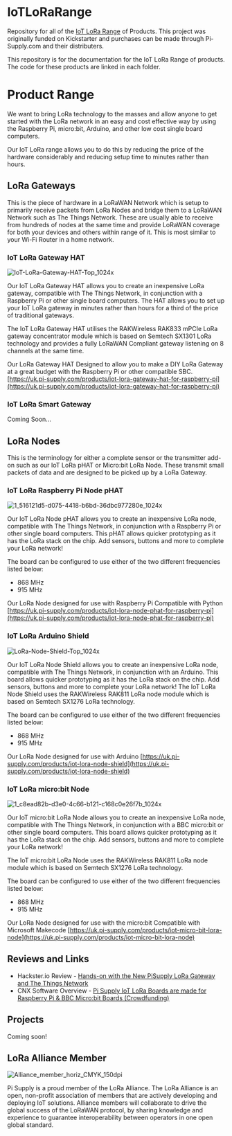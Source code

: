 # IoTLoRaRange
Repository for all of the [IoT LoRa Range](https://uk.pi-supply.com/search?type=product&q=iot+lora) of Products. This project was originally funded on Kickstarter and purchases can be made through Pi-Supply.com and their distributers.

This repository is for the documentation for the IoT LoRa Range of products.
The code for these products are linked in each folder.

# Product Range
We want to bring LoRa technology to the masses and allow anyone to get started with the LoRa network in an easy and cost effective way by using the Raspberry Pi, micro:bit, Arduino, and other low cost single board computers.

Our IoT LoRa range allows you to do this by reducing the price of the hardware considerably and reducing setup time to minutes rather than hours.  

## LoRa Gateways
This is the piece of hardware in a LoRaWAN Network which is setup to primarily receive packets from LoRa Nodes and bridge them to a LoRaWAN Network such as The Things Network. These are usually able to receive from hundreds of nodes at the same time and provide LoRaWAN coverage for both your devices and others within range of it. This is most similar to your Wi-Fi Router in a home network.

### IoT LoRa Gateway HAT
![IoT-LoRa-Gateway-HAT-Top_1024x](https://user-images.githubusercontent.com/1878314/57805068-0d8fd900-7754-11e9-8e44-52c4ca5d3c07.png)

Our IoT LoRa Gateway HAT allows you to create an inexpensive LoRa gateway, compatible with The Things Network, in conjunction with a Raspberry Pi or other single board computers. The HAT allows you to set up your IoT LoRa gateway in minutes rather than hours for a third of the price of traditional gateways.

The IoT LoRa Gateway HAT utilises the RAKWireless RAK833 mPCIe LoRa gateway concentrator module which is based on Semtech SX1301 LoRa technology and provides a fully LoRaWAN Compliant gateway listening on 8 channels at the same time.

Our LoRa Gateway HAT Designed to allow you to make a DIY LoRa Gateway at a great budget with the Raspberry Pi or other compatible SBC.
[https://uk.pi-supply.com/products/iot-lora-gateway-hat-for-raspberry-pi](https://uk.pi-supply.com/products/iot-lora-gateway-hat-for-raspberry-pi)


### IoT LoRa Smart Gateway
Coming Soon...

## LoRa Nodes
This is the terminology for either a complete sensor or the transmitter add-on such as our IoT LoRa pHAT or Micro:bit LoRa Node. These transmit small packets of data and are designed to be picked up by a LoRa Gateway.

### IoT LoRa Raspberry Pi Node pHAT
![1_516121d5-d075-4418-b6bd-36dbc977280e_1024x](https://user-images.githubusercontent.com/1878314/62480754-f986d100-b7b0-11e9-991c-7bbf8dfb3866.png)

Our IoT LoRa Node pHAT allows you to create an inexpensive LoRa node, compatible with The Things Network, in conjunction with a Raspberry Pi or other single board computers. This pHAT allows quicker prototyping as it has the LoRa stack on the chip. Add sensors, buttons and more to complete your LoRa network!

The board can be configured to use either of the two different frequencies listed below:

* 868 MHz
* 915 MHz

Our LoRa Node designed for use with Raspberry Pi
Compatible with Python
[https://uk.pi-supply.com/products/iot-lora-node-phat-for-raspberry-pi](https://uk.pi-supply.com/products/iot-lora-node-phat-for-raspberry-pi)

### IoT LoRa Arduino Shield
![LoRa-Node-Shield-Top_1024x](https://user-images.githubusercontent.com/1878314/62480748-f7247700-b7b0-11e9-9fab-0b288486d2a4.png)

Our IoT LoRa Node Shield allows you to create an inexpensive LoRa node, compatible with The Things Network, in conjunction with an Arduino. This board allows quicker prototyping as it has the LoRa stack on the chip. Add sensors, buttons and more to complete your LoRa network! The IoT LoRa Node Shield uses the RAKWireless RAK811 LoRa node module which is based on Semtech SX1276 LoRa technology.

The board can be configured to use either of the two different frequencies listed below:

* 868 MHz
* 915 MHz

Our LoRa Node designed for use with Arduino
[https://uk.pi-supply.com/products/iot-lora-node-shield](https://uk.pi-supply.com/products/iot-lora-node-shield)

### IoT LoRa micro:bit Node
![1_c8ead82b-d3e0-4c66-b121-c168c0e26f7b_1024x](https://user-images.githubusercontent.com/1878314/62480740-f390f000-b7b0-11e9-9f4d-94cecb9655f9.png)

Our IoT micro:bit LoRa Node allows you to create an inexpensive LoRa node, compatible with The Things Network, in conjunction with a BBC micro:bit or other single board computers. This board allows quicker prototyping as it has the LoRa stack on the chip. Add sensors, buttons and more to complete your LoRa network!

The IoT micro:bit LoRa Node uses the RAKWireless RAK811 LoRa node module which is based on Semtech SX1276 LoRa technology.

The board can be configured to use either of the two different frequencies listed below:

* 868 MHz
* 915 MHz

Our LoRa Node designed for use with the micro:bit
Compatible with Microsoft Makecode
[https://uk.pi-supply.com/products/iot-micro-bit-lora-node](https://uk.pi-supply.com/products/iot-micro-bit-lora-node)

## Reviews and Links

* Hackster.io Review - [Hands-on with the New PiSupply LoRa Gateway and The Things Network](https://blog.hackster.io/hands-on-with-the-pisupply-lora-gateway-40e9d4cb11fc)
* CNX Software Overview - [Pi Supply IoT LoRa Boards are made for Raspberry Pi & BBC Micro:bit Boards (Crowdfunding)](https://www.cnx-software.com/2018/10/11/pi-supply-iot-lora-boards-raspberry-pi-bbc-microbit/)

## Projects

Coming soon!

## LoRa Alliance Member
![Alliance_member_horiz_CMYK_150dpi](https://user-images.githubusercontent.com/1878314/58036007-efdebd00-7b21-11e9-9ee2-0a251b191bbf.png)

Pi Supply is a proud member of the LoRa Alliance. The LoRa Alliance is an open, non-profit association of members that are actively developing and deploying IoT solutions. Alliance members will collaborate to drive the global success of the LoRaWAN protocol, by sharing knowledge and experience to guarantee interoperability between operators in one open global standard.
